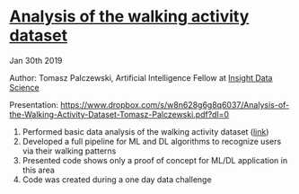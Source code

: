 # [Analysis of the walking activity dataset](https://www.dropbox.com/s/o6btlspwmfig45l/Viaduct-Short-Presentation-Tomasz-Palczewski.pdf?dl=0)

Jan 30th 2019

Author: Tomasz Palczewski, Artificial Intelligence Fellow at [Insight Data Science](https://www.insightdata.ai)

Presentation: https://www.dropbox.com/s/w8n628g6g8q6037/Analysis-of-the-Walking-Activity-Dataset-Tomasz-Palczewski.pdf?dl=0

  
  1) Performed basic data analysis of the walking activity dataset ([link](https://bit.ly/2G8aHx1))
  2) Developed a full pipeline for ML and DL algorithms to recognize users via their walking patterns
  3) Presented code shows only a proof of concept for ML/DL application in this area 
  4) Code was created during a one day data challenge
 
